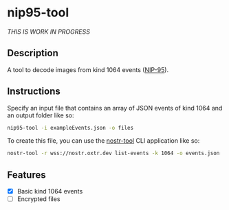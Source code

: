 # nip95-tool

*THIS IS WORK IN PROGRESS*


## Description
A tool to decode images from kind 1064 events ([NIP-95](https://github.com/frbitten/nostr-nips/blob/NIP-95/95.md)).

## Instructions
Specify an input file that contains an array of JSON events of kind 1064 and an output folder like so:

```bash
nip95-tool -i exampleEvents.json -o files
```

To create this file, you can use the [nostr-tool](https://github.com/0xtrr/nostr-tool) CLI application like so:

```bash
nostr-tool -r wss://nostr.oxtr.dev list-events -k 1064 -o events.json
```

## Features
- [x] Basic kind 1064 events
- [ ] Encrypted files